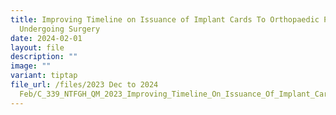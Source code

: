 ```yaml
---
title: Improving Timeline on Issuance of Implant Cards To Orthopaedic Patients
  Undergoing Surgery
date: 2024-02-01
layout: file
description: ""
image: ""
variant: tiptap
file_url: /files/2023 Dec to 2024
  Feb/C_339_NTFGH_QM_2023_Improving_Timeline_On_Issuance_Of_Implant_Cards_To_Orthopaedic_Patients_Undergoing_Surgery.pdf
---
```


